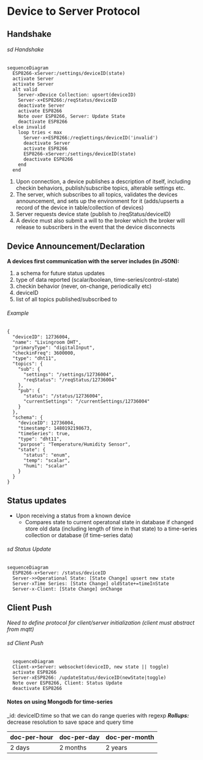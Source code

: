 # Device to Server Protocol

## Handshake

###### sd Handshake

```{mermaid}
sequenceDiagram
  ESP8266-xServer:/settings/deviceID(state)
  activate Server
  activate Server
  alt valid
    Server-xDevice Collection: upsert(deviceID)
    Server-x+ESP8266:/reqStatus/deviceID
    deactivate Server
    activate ESP8266
    Note over ESP8266, Server: Update State
    deactivate ESP8266
  else invalid
    loop tries < max
      Server-x+ESP8266:/reqSettings/deviceID('invalid')
      deactivate Server
      activate ESP8266
      ESP8266-xServer:/settings/deviceID(state)
      deactivate ESP8266
    end
  end
```

1. Upon connection, a device publishes a description of itself, including checkin behaviors, publish/subscribe topics, alterable settings etc.
2. The server, which subscribes to all topics, validates the devices announcement, and sets up the environment for it (adds/upserts a record of the device in table/collection of devices)
3. Server requests device state (publish to /reqStatus/deviceID)
4. A device must also submit a will to the broker which the broker will release to subscribers in the event that the device disconnects

## Device Announcement/Declaration

**A devices first communication with the server includes (in JSON):**
1. a schema for future status updates
2. type of data reported (scalar/boolean, time-series/control-state)
3. checkin behavior (never, on-change, periodically etc)
4. deviceID
5. list of all topics published/subscribed to

###### Example

```
{
  "deviceID": 12736004,
  "name": "Livingroom DHT",
  "primaryType": "digitalInput",
  "checkinFreq": 3600000,
  "type": "dht11",
  "topics": {
    "sub": {
      "settings": "/settings/12736004",
      "reqStatus": "/reqStatus/12736004"
    },
    "pub": {
      "status": "/status/12736004",
      "currentSettings": "/currentSettings/12736004"
    }
  },
  "schema": {
    "deviceID": 12736004,
    "timestamp": 1480192198673,
    "timeSeries": true,
    "type": "dht11",
    "purpose": "Temperature/Humidity Sensor",
    "state": {
      "status": "enum",
      "temp": "scalar",
      "humi": "scalar"
    }
  }
}
```

## Status updates

- Upon receiving a status from a known device
  - Compares state to current operatonal state in database if changed store old data (including length of time in that state) to a time-series collection or database (if time-series data)

###### sd Status Update
```{mermaid}
sequenceDiagram
  ESP8266-x+Server: /status/deviceID
  Server->>Operational State: [State Change] upsert new state
  Server-xTime Series: [State Change] oldState+=timeInState
  Server-x-Client: [State Change] onChange
```

## Client Push
_Need to define protocol for client/server initialization (client must abstract from mqtt)_

###### sd Client Push




```{mermaid}
  sequenceDiagram
  Client-x+Server: websocket(deviceID, new state || toggle)
  activate ESP8266
  Server-xESP8266: /updateStatus/deviceID(newState|toggle)
  Note over ESP8266, Client: Status Update
  deactivate ESP8266
```


#### Notes on using Mongodb for time-series
_id: deviceID:time so that we can do range queries with regexp
***Rollups:*** decrease resolution to save space and query time

| doc-per-hour | doc-per-day  | doc-per-month
| --- | --- | --- |
2 days | 2 months | 2 years |
